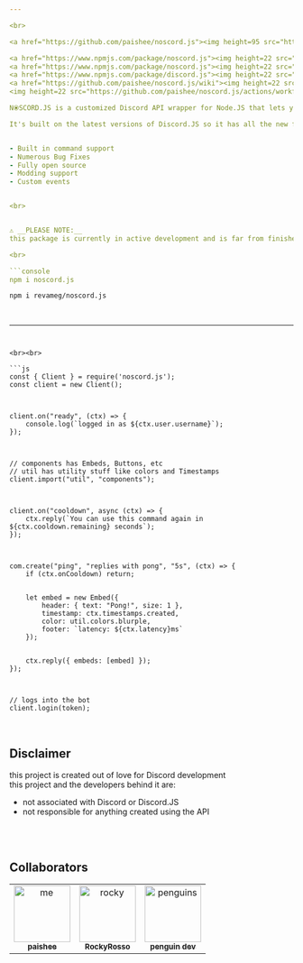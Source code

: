 ```yaml
---

<br>

<a href="https://github.com/paishee/noscord.js"><img height=95 src="https://github.com/revameg/noscord.js/blob/main/assets/noscord.js%20logo.png" alt="N⦿SCORD.JS">

<a href="https://www.npmjs.com/package/noscord.js"><img height=22 src="https://img.shields.io/npm/v/noscord.js?style=flat&color=red&logo=npm&logoColor=white" alt="version" />
<a href="https://www.npmjs.com/package/noscord.js"><img height=22 src="https://img.shields.io/npm/dt/noscord.js?style=flat&color=green&logo=docusign&logoColor=white" alt="downloads" />
<a href="https://www.npmjs.com/package/discord.js"><img height=22 src="https://img.shields.io/badge/powered by-Discord.JS-blue?style=flat&color=5539cc&logo=discord&logoColor=white" alt="discord.js" />
<a href="https://github.com/paishee/noscord.js/wiki"><img height=22 src="https://img.shields.io/badge/documentation-blue?style=flat&color=black&logo=github&logoColor=white" alt="documentation" />
<img height=22 src="https://github.com/paishee/noscord.js/actions/workflows/publish-shit.yml/badge.svg" alt="publish">

N⦿SCORD.JS is a customized Discord API wrapper for Node.JS that lets you access much of the Discord.JS API from the client using an importing system as well as services and parenting systems similar to Roblox Studio.<br>

It's built on the latest versions of Discord.JS so it has all the new features AND the simpler setup.<br><br>


- Built in command support
- Numerous Bug Fixes
- Fully open source
- Modding support
- Custom events


<br>


⚠️ __PLEASE NOTE:__
this package is currently in active development and is far from finished ⚠️ 

<br>

```console
npm i noscord.js
```
```console
npm i revameg/noscord.js
```

<br>

--- 
```


<br><br>

```js
const { Client } = require('noscord.js');
const client = new Client();



client.on("ready", (ctx) => {
    console.log(`logged in as ${ctx.user.username}`);
});



// components has Embeds, Buttons, etc
// util has utility stuff like colors and Timestamps
client.import("util", "components");



client.on("cooldown", async (ctx) => {
    ctx.reply(`You can use this command again in ${ctx.cooldown.remaining} seconds`);
});



com.create("ping", "replies with pong", "5s", (ctx) => {
    if (ctx.onCooldown) return;


    let embed = new Embed({
        header: { text: "Pong!", size: 1 },
        timestamp: ctx.timestamps.created,
        color: util.colors.blurple,
        footer: `latency: ${ctx.latency}ms`
    });


    ctx.reply({ embeds: [embed] });
});



// logs into the bot
client.login(token);
```

<br>

## Disclaimer
this project is created out of love for Discord development<br>
this project and the developers behind it are:
- not associated with Discord or Discord.JS
- not responsible for anything created using the API

<br><br>

## Collaborators

<table>
    
  <tr>
    <td align="center"><a href="https://github.com/paishee"><img src="https://avatars.githubusercontent.com/u/88659700?v=4?s=100" width="100px;" alt="me"/><br /><sub><b>paishee</b></sub></a><br/>
    <td align="center"><a href="https://github.com/RockyRosso"><img src="https://avatars.githubusercontent.com/u/79947006?v=4?s=100" width="100px;" alt="rocky"/><br /><sub><b>RockyRosso</b></sub></a><br/>
    <td align="center"><a href="https://github.com/polish-penguin-dev"><img src="https://avatars.githubusercontent.com/u/74113025?v=4?s=100" width="100px;" alt="penguins"/><br /><sub><b>penguin dev</b></sub></a><br/>
</td>
    
      
</table>
